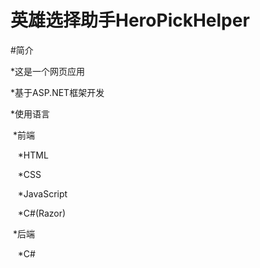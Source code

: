 英雄选择助手HeroPickHelper
====

#简介

*这是一个网页应用

*基于ASP.NET框架开发

*使用语言

  *前端
  
    *HTML
    
    *CSS
    
    *JavaScript
    
    *C#(Razor)
    
  *后端
  
    *C#

